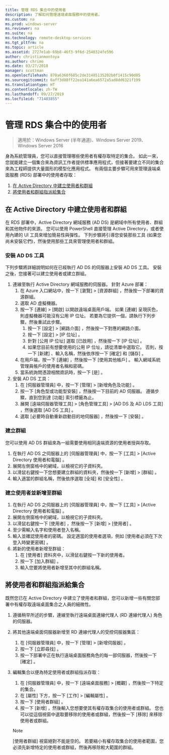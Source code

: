 ```yaml
---
title: 管理 RDS 集合中的使用者
description: 了解如何管理遠端桌面服務中的使用者。
ms.custom: na
ms.prod: windows-server
ms.reviewer: na
ms.suite: na
ms.technology: remote-desktop-services
ms.tgt_pltfrm: na
ms.topic: article
ms.assetid: 2727e1ab-69b8-46f3-9f6d-2540324fe596
author: christianmontoya
ms.author: chrimo
ms.date: 03/27/2018
manager: scottman
ms.openlocfilehash: 870a6360f685c2de31485135202b0f1415c90d85
ms.sourcegitcommit: 6aff3d88ff22ea141a6ea6572a5ad8dd6321f199
ms.translationtype: HT
ms.contentlocale: zh-TW
ms.lasthandoff: 09/27/2019
ms.locfileid: "71403855"
---
```

# <a name="manage-users-in-your-rds-collection"></a>管理 RDS 集合中的使用者

>適用於：Windows Server (半年通道)、Windows Server 2019、Windows Server 2016

身為系統管理員，您可以直接管理哪些使用者有權存取特定的集合。 如此一來，您就能建立一個集合來為資訊工作者提供標準應用程式，但接著要建立不同的集合來為工程師提供大量圖形的模型化應用程式。 有兩個主要步驟可用來管理遠端桌面服務 (RDS) 部署中的使用者存取：

1.  [在 Active Directory 中建立使用者和群組](#create-your-users-and-groups-in-active-directory)
2.  [將使用者和群組指派給集合](#assign-users-and-groups-to-collections)


## <a name="create-your-users-and-groups-in-active-directory"></a>在 Active Directory 中建立使用者和群組

在 RDS 部署中，Active Directory 網域服務 (AD DS) 是網域中所有使用者、群組和其他物件的來源。 您可以使用 PowerShell 直接管理 Active Directory，或者使用內建的 UI 工具來增加簡易性與彈性。 下列步驟將引導您安裝那些工具 (如果您尚未安裝它們)，然後使用那些工具來管理使用者和群組。

### <a name="install-ad-ds-tools"></a>安裝 AD DS 工具

下列步驟將詳細說明如何在已經執行 AD DS 的伺服器上安裝 AD DS 工具。 安裝之後，您接著可以建立使用者或建立群組。

1. 連線至執行 Active Directory 網域服務的伺服器。 針對 Azure 部署：
   1. 在 Azure 入口網站中，按一下 [瀏覽] > [資源群組]  ，然後按一下部署的資源群組。
   2. 選取 AD 虛擬機器。
   3. 按一下 [連線] > [開啟]  以開啟遠端桌面用戶端。 如果 [連線]  呈現灰色，則虛擬機器可能沒有公用 IP 位址。 若要為它提供一個，請執行下列步驟，然後重試此步驟。
      1. 按一下 [設定] > [網路介面]  ，然後按一下對應的網路介面。
      2. 按一下 [設定] > [IP 位址]  。
      3. 針對 [公用 IP 位址]  選取 [已啟用]  ，然後按一下 [IP 位址]  。
      4. 如果您目前有想要使用的公用 IP 位址，請從清單中選取它。 否則，按一下 [新建]  、輸入名稱，然後依序按一下 [確定]  和 [儲存]  。
   4. 在用戶端，按一下 [連線]  ，然後按一下 [使用其他帳戶]  。 輸入網域系統管理員帳戶的使用者名稱和密碼。
   5. 當系統詢問憑證相關資訊時，按一下 [是]  。
2. 安裝 AD DS 工具：
   1. 在 [伺服器管理員] 中，按一下 [管理] > [新增角色及功能]  。
   2. 按一下 [角色型或功能型安裝]  ，然後按一下目前的 AD 伺服器。 遵循步驟，直到您到達 [功能]  索引標籤為止。
   3. 展開 [遠端伺服器管理工具] > [角色管理工具] > [AD DS 及 AD LDS 工具]  ，然後選取 [AD DS 工具]  。
   4. 選取 [必要時自動重新啟動目的地伺服器]  ，然後按一下 [安裝]  。

### <a name="create-a-group"></a>建立群組

您可以使用 AD DS 群組來為一組需要使用相同遠端資源的使用者授與存取。

1. 在執行 AD DS 之伺服器上的 [伺服器管理員] 中，按一下 [工具] > [Active Directory 使用者和電腦]  。
2. 展開左側窗格中的網域，以檢視它的子資料夾。
3. 以滑鼠右鍵按一下您想要建立群組的資料夾，然後按一下 [新增] > [群組]  。
4. 輸入適當的群組名稱，然後依序選取 [全域]  和 [安全性]  。

### <a name="create-a-user-and-add-to-a-group"></a>建立使用者並新增至群組
1. 在執行 AD DS 之伺服器上的 [伺服器管理員] 中，按一下 [工具] > [Active Directory 使用者和電腦]  。
2. 展開左側窗格中的網域，以檢視它的子資料夾。
3. 以滑鼠右鍵按一下 [使用者]  ，然後按一下 [新增] > [使用者]  。
4. 至少需輸入名字和使用者登入名稱。
5. 輸入並確認使用者的密碼。 設定適當的使用者選項，例如 [使用者必須在下次登入時變更密碼]  。
6. 將新的使用者新增至群組：
   1. 在 [使用者]  資料夾中，以滑鼠右鍵按一下新的使用者。
   2. 按一下 [加入群組]  。
   3. 輸入您要將使用者新增至其中的群組名稱。

## <a name="assign-users-and-groups-to-collections"></a>將使用者和群組指派給集合
既然您已在 Active Directory 中建立了使用者和群組，您可以新增一些有關您部署中有權存取遠端桌面集合之人員的細微性。

1. 遵循稍早所述的步驟，連線至執行遠端桌面連線代理人 (RD 連線代理人) 角色的伺服器。
2. 將其他遠端桌面伺服器新增至 RD 連線代理人的受控伺服器集區：
   1. 在 [伺服器管理員] 中，按一下 [管理] > [新增伺服器]  。
   2. 按一下 [立即尋找]  。
   3. 按一下部署中正在執行遠端桌面服務角色的每一部伺服器，然後按一下 [確定]  。
3. 編輯集合以便為特定使用者或群組指派存取：
   1. 在 [伺服器管理員] 中，按一下 [遠端桌面服務] > [概觀]  ，然後按一下特定的集合。
   2. 在 [屬性]  下方，按一下 [工作] > [編輯屬性]  。
   3. 按一下 [使用者群組]  。
   4. 按一下 [新增]  ，然後輸入您想要使其有權存取集合的使用者或群組。 您也可以從這個視窗中選取要移除的使用者或群組，然後按一下 [移除]  來移除使用者或群組。 
   
   >[!NOTE] 
   > [使用者群組] 視窗絕對不能是空的。 若要縮小有權存取集合的使用者範圍，您必須先新增特定的使用者或群組，然後再移除較大範圍的群組。
